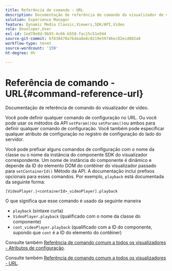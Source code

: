 ```yaml
---
title: Referência de comando - URL
description: Documentação de referência de comando do visualizador de vídeo.
solution: Experience Manager
feature: Dynamic Media Classic,Viewers,SDK/API,Video
role: Developer,User
exl-id: 1ed78e0d-9b93-4c66-b558-fac15c51e944
source-git-commit: 6f838470a7bdea8e8c0219e59746ec82ecd802a8
workflow-type: tm+mt
source-wordcount: '159'
ht-degree: 0%

---
```


# Referência de comando - URL{#command-reference-url}

Documentação de referência de comando do visualizador de vídeo.

Você pode definir qualquer comando de configuração no URL. Ou você pode usar os métodos da API `setParam()`ou `setParams()`ou ambos para definir qualquer comando de configuração. Você também pode especificar qualquer atributo de configuração no registro de configuração do lado do servidor.

Você pode prefixar alguns comandos de configuração com o nome da classe ou o nome da instância do componente SDK do visualizador correspondente. Um nome de instância do componente é dinâmico e depende da ID do elemento DOM do contêiner do visualizador passado para `setContainerId()` Método da API. A documentação inclui prefixos opcionais para esses comandos. Por exemplo, `playback` está documentada da seguinte forma:

```
[VideoPlayer.|<containerId>_videoPlayer].playback
```

O que significa que esse comando é usado da seguinte maneira

* `playback` (sintaxe curta)
* `VideoPlayer.playback` (qualificado com o nome da classe do componente)
* `cont_videoPlayer.playback` (qualificado com a ID do componente, supondo que `cont` é a ID do elemento do contêiner)

Consulte também [Referência de comando comum a todos os visualizadores - Atributos de configuração](../../../r-html5-viewer-20-cmdref-configattrib/r-html5-viewer-20-cmdref-configattrib.md#concept-850e0f2c49b949deb7cfbfd330d329bd).

Consulte também [Referência de comando comum a todos os visualizadores - URL](../../../c-html5-viewer-20-cmdref-url/c-html5-viewer-20-cmdref-url.md#concept-9b337f349b7b406b8c33c7ee96b3e226).
